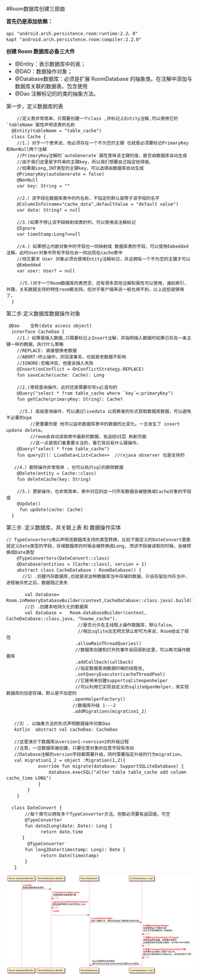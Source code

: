 #Room数据库创建三部曲

**首先仍是添加依赖：**

	api "android.arch.persistence.room:runtime:2.2。0"
	kapt "android.arch.persistence.room:compiler:2.2.0" 

**创建 Room 数据库必备三大件**

- @Entity：表示数据库中的表；
- @DAO：数据操作对象；
- @Database数据库：必须是扩展 RoomDatabase 的抽象类。在注解中添加与数据库关联的数据表。包含使用
-  @Dao 注解标记的的类的抽象方法。


第一步，定义数据库的表

		//定义表非常简单，只需要创建一个class ,并标记上Entity注解,可以使用它的`tableName`属性声明该表的名称
	  @Entity(tableName = "table_cache")
	  class Cache {
	    //1.）对于一个表来说，他必须存在一个不为空的主键 也就是必须要标记PrimaryKey和NonNull两个注解
	    //PrimaryKey注解的`autoGenerate`属性意味该主键的值，是否由数据库自动生成
	    //由于我们这里是字符串的主键key，所以我们想要自己指定他得值，
	    //如果是Long,INT类型的主键key，可以选择由数据库自动生成
	    @PrimaryKey(autoGenerate = false) 
	    @NonNull
	    var key: String = ""
	    
	    //2.）该字段在数据库表中的列名称，不指定的默认就等于该字段的名字
	    @ColumnInfo(name="cache_data",defaultValue = "default value")
	    var data: String? = null
	    
	    //3.)如果不想让该字段映射成表的列，可以使用该注解标记
	    @Ignore
	    var timeStamp:Long?=null
	    
	    //4.) 如果想让内嵌对象中的字段也一同映射成 数据库表的字段，可以使用Embedded注解。此时User对象中所有字段也会一同出现在cache表中
	    //他又要求 User 对象必须也使用Entity注解标记，并且拥有一个不为空的主键才可以   
	    @Embedded
	    var user: User? = null
	    
	     //5.)对于一个Room数据库的表而言，还有很多其他注解和属性可以使用，诸如索引，外键，关系数据支持的特性room都支持。但对于客户端来说一般也用不到，以上这些就够用了。
	  }

第二步.定义数据库数据操作对象

	 @Dao    全称(data access object)
	  interface CacheDao {
	    //1.）如果是插入数据,只需要标记上Insert注解，并指明插入数据时如果已存在一条主键一样的数据，执行什么策略
	    //REPLACE: 直接替换老数据
	    //ABORT:终止操作，并回滚事务，也就是老数据不影响
	    //IGNORE:忽略冲突，但是会插入失败
	    @Insert(onConflict = OnConflictStrategy.REPLACE)
	    fun saveCache(cache: Cache): Long
	    
	    //2.)常规查询操作，此时还是需要你写sql语句的
	    @Query("select * from table_cache where `key`=:primaryKey")
	    fun getCache(primaryKey: String): Cache?  
	   
	     //3.) 高级查询操作，可以通过livedata 以观察者的形式获取数据库数据，可以避免不必要的npe
	         //更重要的是 他可以监听数据库表中的数据的比变化。一旦发生了 insert update delete。
	         //room会自动读取表中最新的数据，发送给UI层 刷新页面
	         //这一点是我们着重要关注的，看它背后有什么骚操作。
	    @Query("select * from table_cache")
	    fun query2(): LiveData<List<Cache>>  //rxjava observer 也是支持的
	
	   //4.）删除操作非常简单 ，也可以执行sql的删除数据
	    @Delete(entity = Cache::class)
	    fun deleteCache(key: String)
	
	    //5.) 更新操作，也非常简单，表中对应的这一行所有数据会被替换成Cache对象的字段值
	    @Update()
	     fun update(cache: Cache)
	  }

第三步. 定义数据库，并关联上表 和 数据操作实体

	// TypeConverters用以声明该数据库支持的类型转换，比如下面定义的DateConvert里面就定义Date类型的字段，存储数据库的时候会被转换成Long, 而该字段被读取的时候，会被转换成Date类型
	    @TypeConverters(DateConvert::class) 
	    @Database(entities = [Cache::class], version = 1)
	    abstract class CacheDatabase : RoomDatabase() {
	      //1）.创建内存数据库,也就是说这种数据库当中存储的数据，只会存留在内存当中，进程被杀死之后，数据随之丢失
	      
	       val database=  Room.inMemoryDatabaseBuilder(context,CacheDatabase::class.java).build()
	       //2）.创建本地持久化的数据库
	       val database =   Room.databaseBuilder(context, CacheDatabase::class.java, "howow_cache").
	                           //是否允许在主线程上操作数据库，默认false。
	                           //相比sqlite法无明文禁止即可为来说，Room给出了规范
	                          .allowMainThreadQueries()
	                          //数据库创建和打开的事件会回调到这里，可以再次操作数据库
	                          .addCallback(callback)
	                          //指定数据查询数据时候的线程池,
	                          .setQueryExecutor(cacheThreadPool)
	                          //它是用来创建supportsqliteopenhelper
	                          //可以利用它实现自定义的sqliteOpenHelper，来实现数据库的加密存储，默认是不加密的
	                         .openHelperFactory()
	                         //数据库升级 1---2
	                         .addMigrations(migration1_2)
	                         
	   //3）. 以抽象方法的形式声明数据操作对象Dao
	   kotlin  abstract val cacheDao: CacheDao
	      
	   //这里演示下数据库从version1->version2的升级过程
	   //注意，一旦数据库被创建，只要任意对象的任意字段有改动
	   //Database注解的version字段都需要升级，同时需要指定升级的行为migration。
	   val migration1_2 = object :Migration(1,2){
	            override fun migrate(database: SupportSQLiteDatabase) {
	                database.execSQL("alter table table_cache add column cache_time LONG")
	            }
	        }
	    }
	
	  class DateConvert {
	       //每个类可以拥有多个TypeConverter方法，但都必须要有返回值，可空
	       @TypeConverter
	       fun date2Long(date: Date): Long {
	             return date.time
	      }
	        @TypeConverter
	       fun long2Date(timestamp: Long): Date {
	             return Date(timestamp)
	       }
	   }
	 
	 
![](images/01281d96.png)